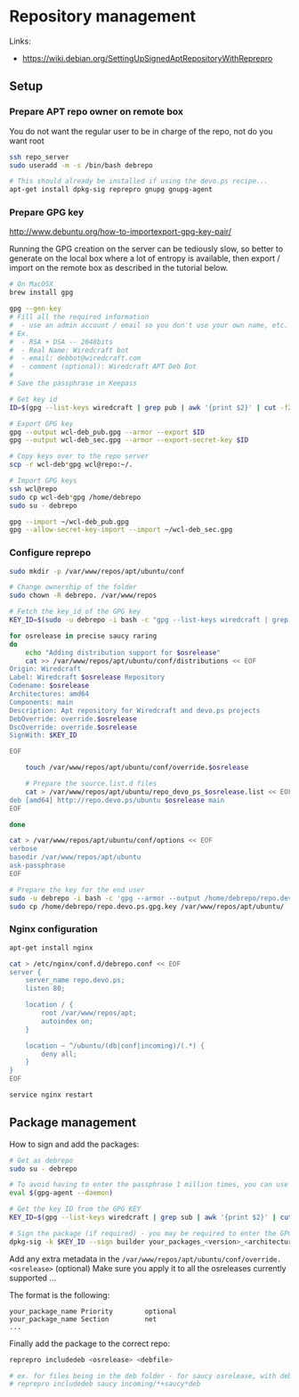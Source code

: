 # Repository management

Links:
- https://wiki.debian.org/SettingUpSignedAptRepositoryWithReprepro

## Setup
### Prepare APT repo owner on remote box

You do not want the regular user to be in charge of the repo, not do you want root

```bash
ssh repo_server
sudo useradd -m -s /bin/bash debrepo

# This should already be installed if using the devo.ps recipe...
apt-get install dpkg-sig reprepro gnupg gnupg-agent
```

### Prepare GPG key

http://www.debuntu.org/how-to-importexport-gpg-key-pair/

Running the GPG creation on the server can be tediously slow, so better to generate on the local box where a lot of entropy is available, then export / import on the remote box as described in the tutorial below.

```bash
# On MacOSX
brew install gpg

gpg --gen-key
# Fill all the required information
#  - use an admin account / email so you don't use your own name, etc.
# Ex.
#  - RSA + DSA -- 2048bits
#  - Real Name: Wiredcraft bot
#  - email: debbot@wiredcraft.com
#  - comment (optional): Wiredcraft APT Deb Bot
#
# Save the passphrase in Keepass

# Get key id
ID=$(gpg --list-keys wiredcraft | grep pub | awk '{print $2}' | cut -f2 -d'/')

# Export GPG key
gpg --output wcl-deb_pub.gpg --armor --export $ID
gpg --output wcl-deb_sec.gpg --armor --export-secret-key $ID

# Copy keys over to the repo server
scp -r wcl-deb*gpg wcl@repo:~/.

# Import GPG keys
ssh wcl@repo
sudo cp wcl-deb*gpg /home/debrepo
sudo su - debrepo

gpg --import ~/wcl-deb_pub.gpg
gpg --allow-secret-key-import --import ~/wcl-deb_sec.gpg

```

### Configure reprepo

```bash
sudo mkdir -p /var/www/repos/apt/ubuntu/conf

# Change ownership of the folder
sudo chown -R debrepo. /var/www/repos

# Fetch the key_id of the GPG key
KEY_ID=$(sudo -u debrepo -i bash -c "gpg --list-keys wiredcraft | grep sub | awk '{print \$2}' | cut -f2 -d'/'")

for osrelease in precise saucy raring
do
    echo "Adding distribution support for $osrelease"
    cat >> /var/www/repos/apt/ubuntu/conf/distributions << EOF
Origin: Wiredcraft
Label: Wiredcraft $osrelease Repository
Codename: $osrelease
Architectures: amd64
Components: main
Description: Apt repository for Wiredcraft and devo.ps projects
DebOverride: override.$osrelease
DscOverride: override.$osrelease
SignWith: $KEY_ID

EOF

    touch /var/www/repos/apt/ubuntu/conf/override.$osrelease

    # Prepare the source.list.d files
    cat > /var/www/repos/apt/ubuntu/repo_devo_ps_$osrelease.list << EOF
deb [amd64] http://repo.devo.ps/ubuntu $osrelease main
EOF

done

cat > /var/www/repos/apt/ubuntu/conf/options << EOF
verbose
basedir /var/www/repos/apt/ubuntu
ask-passphrase
EOF

# Prepare the key for the end user
sudo -u debrepo -i bash -c 'gpg --armor --output /home/debrepo/repo.devo.ps.gpg.key --export $KEY_ID'
sudo cp /home/debrepo/repo.devo.ps.gpg.key /var/www/repos/apt/ubuntu/

```

### Nginx configuration

```bash
apt-get install nginx

cat > /etc/nginx/conf.d/debrepo.conf << EOF
server {
    server_name repo.devo.ps;
    listen 80;

    location / {
        root /var/www/repos/apt;
        autoindex on;
    }

    location ~ ^/ubuntu/(db|conf|incoming)/(.*) {
        deny all;
    }
}
EOF

service nginx restart
```

## Package management




How to sign and add the packages: 

```bash
# Get as debrepo
sudo su - debrepo

# To avoid having to enter the passphrase 1 million times, you can use gpg-agent
eval $(gpg-agent --daemon)

# Get the key ID from the GPG KEY
KEY_ID=$(gpg --list-keys wiredcraft | grep sub | awk '{print $2}' | cut -f2 -d'/')

# Sign the package (if required) - you may be required to enter the GPG passphrase
dpkg-sig -k $KEY_ID --sign builder your_packages_<version>_<architecture>.deb
```

Add any extra metadata in the `/var/www/repos/apt/ubuntu/conf/override.<osrelease>` (optional)
Make sure you apply it to all the osreleases currently supported ...

The format is the following: 

```
your_package_name Priority        optional
your_package_name Section         net
...
```

Finally add the package to the correct repo:

```bash
reprepro includedeb <osrelease> <debfile>

# ex. for files being in the deb folder - for saucy osrelease, with deb files having a '+saucy' package tag
# reprepro includedeb saucy incoming/*+saucy*deb
```